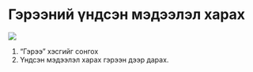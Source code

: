 # Гэрээний үндсэн мэдээлэл харах

![](<../../img/Гэрээний үндсэн мэдээлэл харах.gif>)

1. “Гэрээ” хэсгийг сонгох
2. Үндсэн мэдээлэл харах гэрээн дээр дарах.
